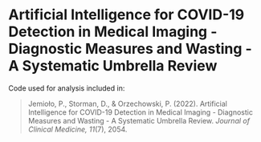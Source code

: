 # Artificial Intelligence for COVID-19 Detection in Medical Imaging - Diagnostic Measures and Wasting - A Systematic Umbrella Review

Code used for analysis included in:
> Jemioło, P., Storman, D., & Orzechowski, P. (2022). Artificial Intelligence for COVID-19 Detection in Medical Imaging - Diagnostic Measures and Wasting - A Systematic Umbrella Review. *Journal of Clinical Medicine, 11*(7), 2054.
